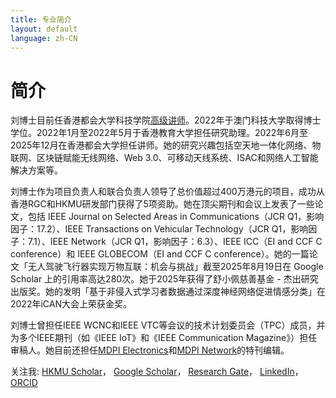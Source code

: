 ```yaml
---
title: 专业简介
layout: default
language: zh-CN
---
```


<div class="p-5 text-center bg-image bg-research-img">
    <div class="d-flex justify-content-start align-items-end h-100">
      <div class="text-white text-left">
        <h1 class="page-title mb-3">简介</h1>
      </div>
    </div>
</div>

<div class="content-wrapper">

  <p>
      <span class="highlight">刘博士</span>目前任香港都会大学科技学院<a href="https://www.hkmu.edu.hk/st/people/key-staff/staff-profile/?email=ylliu&unit=S&T&po=N" target="_blank">高级讲师</a>。2022年于澳门科技大学取得博士学位。2022年1月至2022年5月于香港教育大学担任研究助理。2022年6月至2025年12月在香港都会大学担任讲师。她的研究兴趣包括空天地一体化网络、物联网、区块链赋能无线网络、Web 3.0、可移动天线系统、ISAC和网络人工智能解决方案等。
  </p>
  <p>
      <span class="highlight">刘博士</span>作为项目负责人和联合负责人领导了总价值超过400万港元的项目，成功从香港RGC和HKMU研发部门获得了5项资助。她在顶尖期刊和会议上发表了一些论文，包括 IEEE Journal on Selected Areas in Communications（JCR Q1，影响因子：17.2）、IEEE Transactions on Vehicular Technology（JCR Q1，影响因子：7.1）、IEEE Network（JCR Q1，影响因子：6.3）、IEEE ICC（EI and CCF C conference）和 IEEE GLOBECOM（EI and CCF C conference）。她的一篇论文「无人驾驶飞行器实现万物互联：机会与挑战」截至2025年8月19日在 Google Scholar 上的引用率高达280次。她于2025年获得了舒小佩慈善基金 - 杰出研究出版奖。她的发明「基于非侵入式学习者数据通过深度神经网络促进情感分类」在2022年iCAN大会上荣获金奖。
  </p>
  <p>
      <span class="highlight">刘博士</span>曾担任IEEE WCNC和IEEE VTC等会议的技术计划委员会（TPC）成员，并为多个IEEE期刊（如《IEEE IoT》和《IEEE Communication Magazine》）担任审稿人。她目前还担任<a href="https://www.mdpi.com/journal/electronics/special_issues/71DW63SS34" target="_blank">MDPI Electronics</a>和<a href="https://www.mdpi.com/journal/network/special_issues/DCLNS956JH" target="_blank">MDPI Network</a>的特刊编辑。
  </p>
  <div>
      <span class="highlight">关注我:</span> 
      <a href="https://scholars.hkmu.edu.hk/en/persons/yalin-liu/publications/" target="_blank">HKMU Scholar</a>， 
      <a href="https://scholar.google.com/citations?user=boJGB9cAAAAJ&hl=zh-CN" target="_blank">Google Scholar</a>， 
      <a href="https://www.researchgate.net/profile/Yalin-Liu/research?ev=prf_act" target="_blank">Research Gate</a>， 
      <a href="https://www.linkedin.com/in/alin-yalin-liu" target="_blank">LinkedIn</a>， 
      <a href="https://orcid.org/0000-0003-2870-4598" target="_blank">ORCID</a>
  </div>
</div>